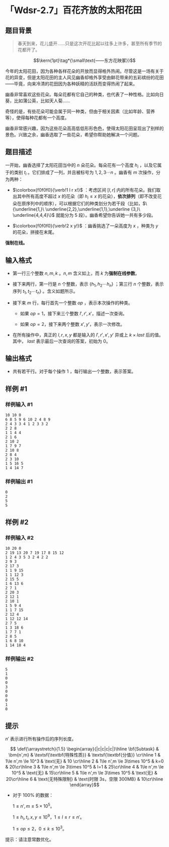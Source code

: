 # 「Wdsr-2.7」百花齐放的太阳花田

## 题目背景

> 春天到来，花儿盛开……只是这次开花比起以往多上许多，甚至所有季节的花都开了。

$$\kern{1pt}\tag*{\small\text{——东方花映冢}}$$

今年的太阳花田，因为各种各样花朵的开放而显得格外热闹。尽管这是一场有关于花的异变，但是太阳花田的主人风见幽香却格外享受由鲜花带来的五彩缤纷的花田——毕竟，向来冷清的花田因为各种妖精的活跃而变得热闹了起来。

幽香非常喜欢这些花朵。每朵花都有它自己的种类，也代表了一种性格。比如向日葵，比如蒲公英，比如天人菊……

奇怪的是，有些花朵可能会属于同一种类，但由于相关因素（比如年龄、营养等），使得每种花都有一个高度。

幽香非常感兴趣，因为这些花朵高高低低形形色色，使得太阳花田呈现出了别样的景色。兴致之余，幽香选取了一些花朵，希望你帮助她解决一个问题。



## 题目描述

一开始，幽香选择了太阳花田当中的 $n$ 朵花朵。每朵花有一个高度 $h_i$ ，以及它属于的类别 $t_i$ 。它们排成了一列，并且被标号为 $1,2,3\cdots n$ 。幽香有 $m$ 次操作，分为两种：

- $\colorbox{f0f0f0}{\verb!1 l r x!}$ ：考虑区间 $[l,r]$ 内的所有花朵。我们取出其中所有高度不超过 $x$ 的花朵（即 $h_i\le x$ 的花朵），**依次排列**（即不改变花朵在原序列中的顺序），可以根据它们的种类划分为若干段（比如，$\{\underline{1,}\ \underline{2,2},\underline{1,1},\underline {3,}\ \underline{4,4,4}\}$ 就能分为 $5$ 段）。幽香希望你告诉她一共有多少段。

- $\colorbox{f0f0f0}{\verb!2 x y!}$ ：幽香挑选了一朵高度为 $x$ ，种类为 $y$ 的花朵，拼接在末尾。

**强制在线。**

## 输入格式

- 第一行三个整数 $n,m,k$ 。$n,m$ 含义如上，而 $k$ 为**强制在线参数**。

- 接下来两行，第一行是 $n$ 个整数，表示 $\{h_1,h_2\cdots h_n\}$ ；第三行 $n$ 个整数，表示序列 $t_1,t_2\cdots t_n\}$ 。含义如题所示。

- 接下来 $m$ 行，每行首先一个整数 $op$ ，表示本次操作的种类。

  - 如果 $op = 1$，接下来三个整数 $l',r',x'$，描述一次查询。

  - 如果 $op = 2$，接下来两个整数 $x',y'$，表示一次修改。

- 在所有操作中，真正的 $l,r,x,y$ 都是输入的 $l',r',x',y'$ 异或上 $k \times last$ 后的值。其中， $last$ 表示最后一次查询的答案，初始为 $0$。

## 输出格式

- 共有若干行。对于每个操作 $1$ ，每行输出一个整数，表示答案。

## 样例 #1

### 样例输入 #1
```
10 10 0
6 8 5 9 6 10 2 4 8 9 
2 4 3 3 4 1 2 3 3 2 
2 2 8
1 1 4 4
2 1 6
2 10 2
1 7 9 7
2 10 8
2 8 4
2 3 10
1 5 16 5
1 4 14 7
```

### 样例输出 #1

```
0
2
5
5
```

## 样例 #2

### 样例输入 #2
```
10 20 0
2 19 13 20 7 19 17 8 15 12 
1 2 4 3 5 3 2 4 2 2 
2 9 3
2 17 3
1 1 9 15
1 1 12 3
2 15 5
1 6 13 6
2 7 1
2 20 3
2 12 1
2 10 1
1 5 9 4
1 1 7 15
2 12 4
1 12 12 14
2 7 5
1 3 18 6
1 7 7 1
2 8 5
1 6 8 10
1 14 18 4
```

### 样例输出 #2

```
5
1
0
0
3
0
0
0
1
0
```

## 提示

$n'$ 表示进行所有操作后的序列长度。

$$
\def{\arraystretch}{1.5}
\begin{array}{|c|c|c|c|}\hline
\bf{Subtask} & \bm{n',m} & \textsf{\textbf{特殊性质}} & \textsf{\textbf{分值}} \cr\hline
1 & 1\le n',m \le 10^3 & \text{无} & 10 \cr\hline
2 & 1\le n',m \le 3\times 10^5 & k=0 & 20\cr\hline
3 & 1\le n',m \le 3\times 10^5 & l=1 & 25\cr\hline
4 & 1\le n',m \le 10^5 & \text{无} & 15\cr\hline
5 & 1\le n',m \le 3\times 10^5 & \text{无} & 20\cr\hline
6 & \text{无特殊限制} & \text{时限 3s，空限 300MB} & 10\cr\hline
\end{array}$$

- 对于 $100\%$ 的数据：

   $1 \le n',m \le 5 \times 10 ^ 5$。
   
   $1 \le h_i,t_i,x,y \le 10^9$，$1 \le l \le r \le n'$。
   
   $1 \le op \le 2$，$0 \le k \le 10^3$。

提示：请注意常数优化。
